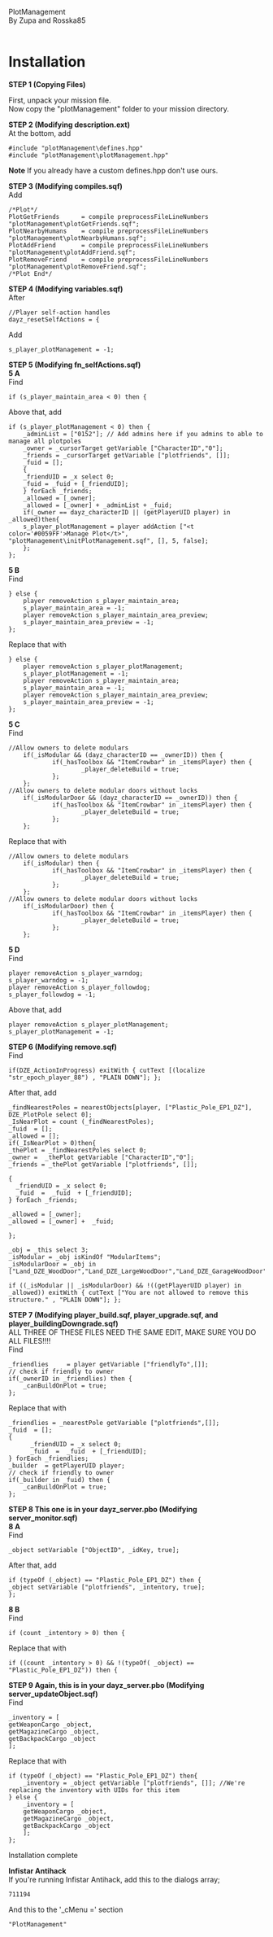 PlotManagement<br>
By Zupa and Rosska85<br><br>

Installation
============

**STEP 1 (Copying Files)**

First, unpack your mission file.<br>
Now copy the "plotManagement" folder to your mission directory.

**STEP 2 (Modifying description.ext)**<br>
At the bottom, add

	#include "plotManagement\defines.hpp"
	#include "plotManagement\plotManagement.hpp"

**Note** If you already have a custom defines.hpp don't use ours.

**STEP 3 (Modifying compiles.sqf)**<br>
Add

	/*Plot*/
	PlotGetFriends 		= compile preprocessFileLineNumbers "plotManagement\plotGetFriends.sqf";
	PlotNearbyHumans 	= compile preprocessFileLineNumbers "plotManagement\plotNearbyHumans.sqf";
	PlotAddFriend 		= compile preprocessFileLineNumbers "plotManagement\plotAddFriend.sqf";
	PlotRemoveFriend 	= compile preprocessFileLineNumbers "plotManagement\plotRemoveFriend.sqf";
	/*Plot End*/
	
**STEP 4 (Modifying variables.sqf)**<br>
After
	
	//Player self-action handles
	dayz_resetSelfActions = {
	
Add

	s_player_plotManagement = -1;
	

**STEP 5 (Modifying fn_selfActions.sqf)**<br>
**5 A**<br>
Find 

	if (s_player_maintain_area < 0) then {
	
Above that, add

	if (s_player_plotManagement < 0) then {
		_adminList = ["0152"]; // Add admins here if you admins to able to manage all plotpoles
		_owner = _cursorTarget getVariable ["CharacterID","0"];
		_friends = _cursorTarget getVariable ["plotfriends", []];
		_fuid = [];
		{
		_friendUID = _x select 0;
		_fuid = _fuid + [_friendUID];
		} forEach _friends;
		_allowed = [_owner];    
		_allowed = [_owner] + _adminList + _fuid;
		if(_owner == dayz_characterID || (getPlayerUID player) in _allowed)then{            
		s_player_plotManagement = player addAction ["<t color='#0059FF'>Manage Plot</t>", "plotManagement\initPlotManagement.sqf", [], 5, false];
		};
	};

**5 B**<br>
Find
	
	} else {
    	player removeAction s_player_maintain_area;
    	s_player_maintain_area = -1;
    	player removeAction s_player_maintain_area_preview;
    	s_player_maintain_area_preview = -1;
	};
	
Replace that with

	} else {
		player removeAction s_player_plotManagement;
		s_player_plotManagement = -1;
    	player removeAction s_player_maintain_area;
    	s_player_maintain_area = -1;
    	player removeAction s_player_maintain_area_preview;
    	s_player_maintain_area_preview = -1;
	};

**5 C**<br>
Find
	
	//Allow owners to delete modulars
        if(_isModular && (dayz_characterID == _ownerID)) then {
                if(_hasToolbox && "ItemCrowbar" in _itemsPlayer) then {
                        _player_deleteBuild = true;
                };
        };
	//Allow owners to delete modular doors without locks
        if(_isModularDoor && (dayz_characterID == _ownerID)) then {
                if(_hasToolbox && "ItemCrowbar" in _itemsPlayer) then {
                        _player_deleteBuild = true;
                };      
        };  

Replace that with

	//Allow owners to delete modulars
        if(_isModular) then {
                if(_hasToolbox && "ItemCrowbar" in _itemsPlayer) then {
                        _player_deleteBuild = true;
                };
        };
	//Allow owners to delete modular doors without locks
        if(_isModularDoor) then {
                if(_hasToolbox && "ItemCrowbar" in _itemsPlayer) then {
                        _player_deleteBuild = true;
                };      
        };

**5 D**<br>
Find

	player removeAction s_player_warndog;
	s_player_warndog = -1;
	player removeAction s_player_followdog;
	s_player_followdog = -1;
	
Above that, add

	player removeAction s_player_plotManagement;
	s_player_plotManagement = -1;
	
**STEP 6 (Modifying remove.sqf)**<br>
Find
	
	if(DZE_ActionInProgress) exitWith { cutText [(localize "str_epoch_player_88") , "PLAIN DOWN"]; };
	
After that, add

	_findNearestPoles = nearestObjects[player, ["Plastic_Pole_EP1_DZ"], DZE_PlotPole select 0];
	_IsNearPlot = count (_findNearestPoles);
	_fuid  = [];
	_allowed = [];
	if(_IsNearPlot > 0)then{
	_thePlot = _findNearestPoles select 0;
	_owner =  _thePlot getVariable ["CharacterID","0"];
	_friends = _thePlot getVariable ["plotfriends", []];

	{
	  _friendUID = _x select 0;
	  _fuid  =  _fuid  + [_friendUID];
	} forEach _friends;

	_allowed = [_owner];	
	_allowed = [_owner] +  _fuid;

	};

	_obj = _this select 3;
	_isModular = _obj isKindOf "ModularItems";
	_isModularDoor = _obj in ["Land_DZE_WoodDoor","Land_DZE_LargeWoodDoor","Land_DZE_GarageWoodDoor","CinderWallDoor_DZ","CinderWallDoorSmall_DZ"];

	if ((_isModular || _isModularDoor) && !((getPlayerUID player) in _allowed)) exitWith { cutText ["You are not allowed to remove this structure." , "PLAIN DOWN"]; };
	
**STEP 7 (Modifying player_build.sqf, player_upgrade.sqf, and player_buildingDowngrade.sqf)**<br>
ALL THREE OF THESE FILES NEED THE SAME EDIT, MAKE SURE YOU DO ALL FILES!!!!<br>
Find
	
	_friendlies		= player getVariable ["friendlyTo",[]];
	// check if friendly to owner
	if(_ownerID in _friendlies) then {
		_canBuildOnPlot = true;
	};

Replace that with

	_friendlies = _nearestPole getVariable ["plotfriends",[]];
	_fuid  = [];
	{
		  _friendUID = _x select 0;
		  _fuid  =  _fuid  + [_friendUID];
	} forEach _friendlies;
	_builder  = getPlayerUID player;
	// check if friendly to owner
	if(_builder in _fuid) then {
		_canBuildOnPlot = true;
	};

**STEP 8 This one is in your dayz_server.pbo (Modifying server_monitor.sqf)**<br>
**8 A**<br>
Find
	
	_object setVariable ["ObjectID", _idKey, true];
	
After that, add

	if (typeOf (_object) == "Plastic_Pole_EP1_DZ") then {
	_object setVariable ["plotfriends", _intentory, true];
	};
	
**8 B**<br>
Find

	if (count _intentory > 0) then {
	
Replace that with

	if ((count _intentory > 0) && !(typeOf( _object) == "Plastic_Pole_EP1_DZ")) then {
	
**STEP 9 Again, this is in your dayz_server.pbo (Modifying server_updateObject.sqf)**<br>
Find

	_inventory = [
	getWeaponCargo _object,
	getMagazineCargo _object,
	getBackpackCargo _object
	];
	
Replace that with

	if (typeOf (_object) == "Plastic_Pole_EP1_DZ") then{
		_inventory = _object getVariable ["plotfriends", []]; //We're replacing the inventory with UIDs for this item
	} else {
		_inventory = [
		getWeaponCargo _object,
		getMagazineCargo _object,
		getBackpackCargo _object
		];
	};
	
Installation complete<br>

**Infistar Antihack**<br>
If you're running Infistar Antihack, add this to the dialogs array;

	711194
	
And this to the '_cMenu =' section

	"PlotManagement"